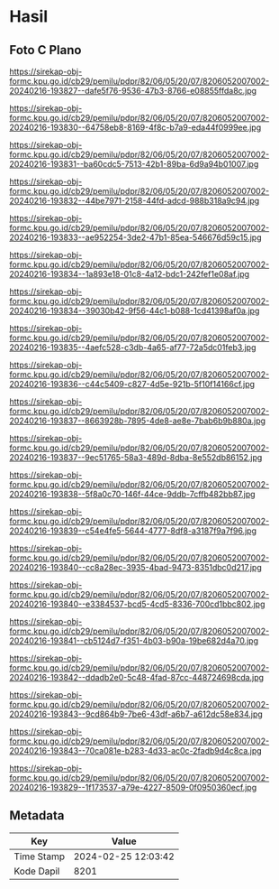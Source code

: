 # Hasil

## Foto C Plano

https://sirekap-obj-formc.kpu.go.id/cb29/pemilu/pdpr/82/06/05/20/07/8206052007002-20240216-193827--dafe5f76-9536-47b3-8766-e08855ffda8c.jpg

https://sirekap-obj-formc.kpu.go.id/cb29/pemilu/pdpr/82/06/05/20/07/8206052007002-20240216-193830--64758eb8-8169-4f8c-b7a9-eda44f0999ee.jpg

https://sirekap-obj-formc.kpu.go.id/cb29/pemilu/pdpr/82/06/05/20/07/8206052007002-20240216-193831--ba60cdc5-7513-42b1-89ba-6d9a94b01007.jpg

https://sirekap-obj-formc.kpu.go.id/cb29/pemilu/pdpr/82/06/05/20/07/8206052007002-20240216-193832--44be7971-2158-44fd-adcd-988b318a9c94.jpg

https://sirekap-obj-formc.kpu.go.id/cb29/pemilu/pdpr/82/06/05/20/07/8206052007002-20240216-193833--ae952254-3de2-47b1-85ea-546676d59c15.jpg

https://sirekap-obj-formc.kpu.go.id/cb29/pemilu/pdpr/82/06/05/20/07/8206052007002-20240216-193834--1a893e18-01c8-4a12-bdc1-242fef1e08af.jpg

https://sirekap-obj-formc.kpu.go.id/cb29/pemilu/pdpr/82/06/05/20/07/8206052007002-20240216-193834--39030b42-9f56-44c1-b088-1cd41398af0a.jpg

https://sirekap-obj-formc.kpu.go.id/cb29/pemilu/pdpr/82/06/05/20/07/8206052007002-20240216-193835--4aefc528-c3db-4a65-af77-72a5dc01feb3.jpg

https://sirekap-obj-formc.kpu.go.id/cb29/pemilu/pdpr/82/06/05/20/07/8206052007002-20240216-193836--c44c5409-c827-4d5e-921b-5f10f14166cf.jpg

https://sirekap-obj-formc.kpu.go.id/cb29/pemilu/pdpr/82/06/05/20/07/8206052007002-20240216-193837--8663928b-7895-4de8-ae8e-7bab6b9b880a.jpg

https://sirekap-obj-formc.kpu.go.id/cb29/pemilu/pdpr/82/06/05/20/07/8206052007002-20240216-193837--9ec51765-58a3-489d-8dba-8e552db86152.jpg

https://sirekap-obj-formc.kpu.go.id/cb29/pemilu/pdpr/82/06/05/20/07/8206052007002-20240216-193838--5f8a0c70-146f-44ce-9ddb-7cffb482bb87.jpg

https://sirekap-obj-formc.kpu.go.id/cb29/pemilu/pdpr/82/06/05/20/07/8206052007002-20240216-193839--c54e4fe5-5644-4777-8df8-a3187f9a7f96.jpg

https://sirekap-obj-formc.kpu.go.id/cb29/pemilu/pdpr/82/06/05/20/07/8206052007002-20240216-193840--cc8a28ec-3935-4bad-9473-8351dbc0d217.jpg

https://sirekap-obj-formc.kpu.go.id/cb29/pemilu/pdpr/82/06/05/20/07/8206052007002-20240216-193840--e3384537-bcd5-4cd5-8336-700cd1bbc802.jpg

https://sirekap-obj-formc.kpu.go.id/cb29/pemilu/pdpr/82/06/05/20/07/8206052007002-20240216-193841--cb5124d7-f351-4b03-b90a-19be682d4a70.jpg

https://sirekap-obj-formc.kpu.go.id/cb29/pemilu/pdpr/82/06/05/20/07/8206052007002-20240216-193842--ddadb2e0-5c48-4fad-87cc-448724698cda.jpg

https://sirekap-obj-formc.kpu.go.id/cb29/pemilu/pdpr/82/06/05/20/07/8206052007002-20240216-193843--9cd864b9-7be6-43df-a6b7-a612dc58e834.jpg

https://sirekap-obj-formc.kpu.go.id/cb29/pemilu/pdpr/82/06/05/20/07/8206052007002-20240216-193843--70ca081e-b283-4d33-ac0c-2fadb9d4c8ca.jpg

https://sirekap-obj-formc.kpu.go.id/cb29/pemilu/pdpr/82/06/05/20/07/8206052007002-20240216-193829--1f173537-a79e-4227-8509-0f0950360ecf.jpg


## Metadata

| Key        | Value               |
| ---------- | ------------------- |
| Time Stamp | 2024-02-25 12:03:42 |
| Kode Dapil | 8201                |



